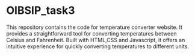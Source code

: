 # OIBSIP_task3
This repository contains the code for temperature converter website. It provides a straightforward tool for converting temperatures between Celsius and Fahrenheit. Built with HTML,CSS and Javascript, it offers an intuitive experience for quickly converting temperatures to  different units.
